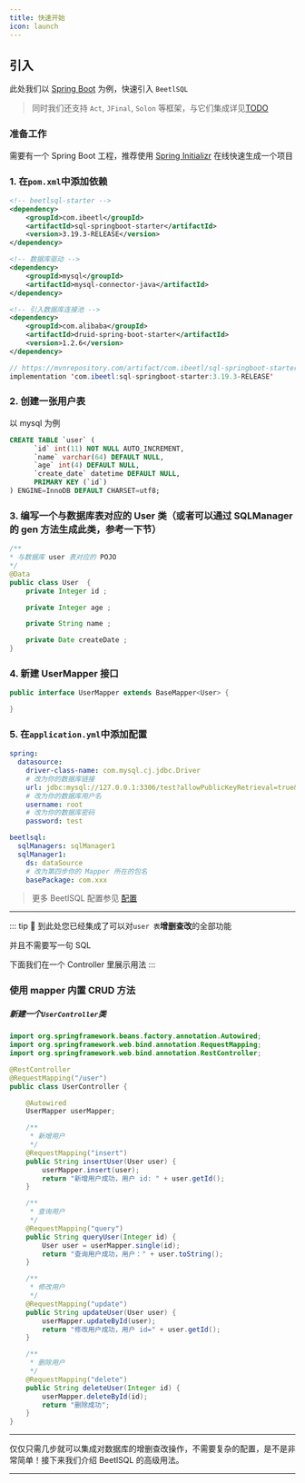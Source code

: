 ```yaml
---
title: 快速开始
icon: launch
---
```


## 引入
此处我们以 [Spring Boot](https://spring.io/guides/gs/spring-boot/) 为例，快速引入 `BeetlSQL`
  
> 同时我们还支持 `Act`, `JFinal`, `Solon` 等框架，与它们集成详见[TODO](TODO)

### 准备工作
需要有一个 Spring Boot 工程，推荐使用 [Spring Initializr](https://start.spring.io/) 在线快速生成一个项目

### 1. 在`pom.xml`中添加依赖
<CodeGroup>
<CodeGroupItem title="maven" active>

```xml
<!-- beetlsql-starter -->
<dependency>
    <groupId>com.ibeetl</groupId>
    <artifactId>sql-springboot-starter</artifactId>
    <version>3.19.3-RELEASE</version>
</dependency>

<!-- 数据库驱动 -->
<dependency>
    <groupId>mysql</groupId>
    <artifactId>mysql-connector-java</artifactId>
</dependency>

<!-- 引入数据库连接池 -->
<dependency>
    <groupId>com.alibaba</groupId>
    <artifactId>druid-spring-boot-starter</artifactId>
    <version>1.2.6</version>
</dependency>
```
</CodeGroupItem>
<CodeGroupItem title="gradle">

```java
// https://mvnrepository.com/artifact/com.ibeetl/sql-springboot-starter
implementation 'com.ibeetl:sql-springboot-starter:3.19.3-RELEASE'
```
</CodeGroupItem>
</CodeGroup>

### 2. 创建一张用户表
以 mysql 为例
```sql
CREATE TABLE `user` (
      `id` int(11) NOT NULL AUTO_INCREMENT,
      `name` varchar(64) DEFAULT NULL,
      `age` int(4) DEFAULT NULL,
      `create_date` datetime DEFAULT NULL,
      PRIMARY KEY (`id`)
) ENGINE=InnoDB DEFAULT CHARSET=utf8;
```
### 3. 编写一个与数据库表对应的 User 类（或者可以通过 SQLManager 的 gen 方法生成此类，参考一下节）

```java
/**
* 与数据库 user 表对应的 POJO
*/
@Data
public class User  {
    private Integer id ;

    private Integer age ;

    private String name ;

    private Date createDate ;
}
```

### 4. 新建 UserMapper 接口
```java
public interface UserMapper extends BaseMapper<User> {

}
```

### 5. 在`application.yml`中添加配置
```yaml
spring:
  datasource:
    driver-class-name: com.mysql.cj.jdbc.Driver
    # 改为你的数据库链接
    url: jdbc:mysql://127.0.0.1:3306/test?allowPublicKeyRetrieval=true&useUnicode=true&
    # 改为你的数据库用户名
    username: root
    # 改为你的数据库密码
    password: test

beetlsql:
  sqlManagers: sqlManager1
  sqlManager1:
    ds: dataSource
    # 改为第四步你的 Mapper 所在的包名
    basePackage: com.xxx
```
> 更多 BeetlSQL 配置参见 [配置](/advanced/config.md)

----

::: tip
:tada: 到此处您已经集成了可以对`user 表`**增删查改**的全部功能

并且不需要写一句 SQL

下面我们在一个 Controller 里展示用法
:::

### 使用 mapper 内置 CRUD 方法
##### 新建一个`UserController`类
```java
import org.springframework.beans.factory.annotation.Autowired;
import org.springframework.web.bind.annotation.RequestMapping;
import org.springframework.web.bind.annotation.RestController;

@RestController
@RequestMapping("/user")
public class UserController {

    @Autowired
    UserMapper userMapper;

    /**
     * 新增用户
     */
    @RequestMapping("insert")
    public String insertUser(User user) {
        userMapper.insert(user);
        return "新增用户成功，用户 id: " + user.getId();
    }

    /**
     * 查询用户
     */
    @RequestMapping("query")
    public String queryUser(Integer id) {
        User user = userMapper.single(id);
        return "查询用户成功，用户：" + user.toString();
    }

    /**
     * 修改用户
     */
    @RequestMapping("update")
    public String updateUser(User user) {
        userMapper.updateById(user);
        return "修改用户成功，用户 id=" + user.getId();
    }

    /**
     * 删除用户
     */
    @RequestMapping("delete")
    public String deleteUser(Integer id) {
        userMapper.deleteById(id);
        return "删除成功";
    }
}
```

---

仅仅只需几步就可以集成对数据库的增删查改操作，不需要复杂的配置，是不是非常简单！接下来我们介绍 BeetlSQL 的高级用法。

---


